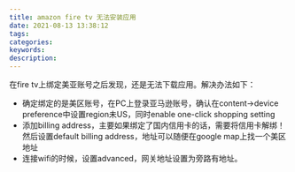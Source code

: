 ```yaml
---
title: amazon fire tv 无法安装应用
date: 2021-08-13 13:38:12
tags:
categories:
keywords:
description:
---
```


在fire tv上绑定美亚账号之后发现，还是无法下载应用。解决办法如下：

<!--more-->

- 确定绑定的是美区账号，在PC上登录亚马逊账号，确认在content->device preference中设置region未US，同时enable one-click shopping setting
- 添加billing address，主要如果绑定了国内信用卡的话，需要将信用卡解绑！然后设置default billing address，地址可以随便在google map上找一个美区地址
- 连接wifi的时候，设置advanced，网关地址设置为旁路有地址。
